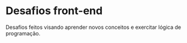 # Desafios front-end

Desafios feitos visando aprender novos conceitos e exercitar lógica de programação.

